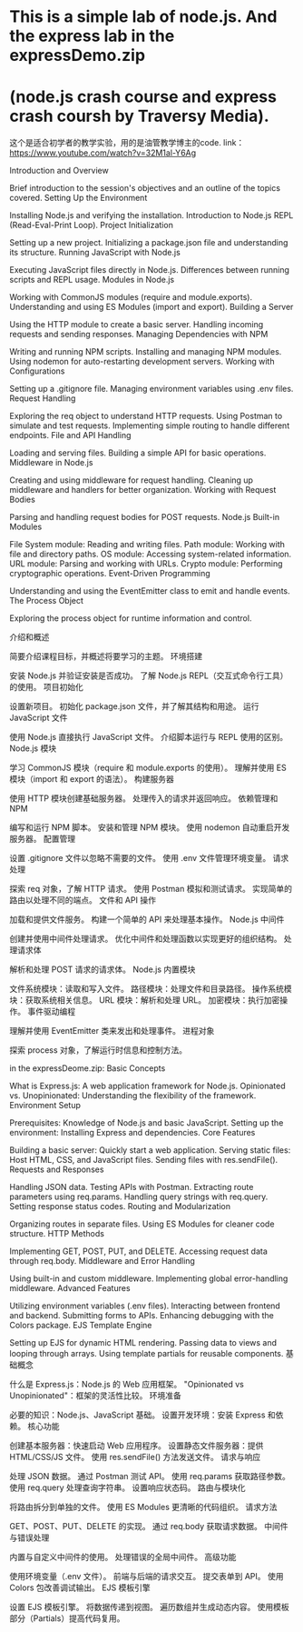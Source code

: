 # This is a simple lab of node.js. And the express lab in the expressDemo.zip
# (node.js crash course and express crash coursh by Traversy Media).
这个是适合初学者的教学实验，用的是油管教学博主的code.
link：https://www.youtube.com/watch?v=32M1al-Y6Ag

Introduction and Overview

Brief introduction to the session's objectives and an outline of the topics covered.
Setting Up the Environment

Installing Node.js and verifying the installation.
Introduction to Node.js REPL (Read-Eval-Print Loop).
Project Initialization

Setting up a new project.
Initializing a package.json file and understanding its structure.
Running JavaScript with Node.js

Executing JavaScript files directly in Node.js.
Differences between running scripts and REPL usage.
Modules in Node.js

Working with CommonJS modules (require and module.exports).
Understanding and using ES Modules (import and export).
Building a Server

Using the HTTP module to create a basic server.
Handling incoming requests and sending responses.
Managing Dependencies with NPM

Writing and running NPM scripts.
Installing and managing NPM modules.
Using nodemon for auto-restarting development servers.
Working with Configurations

Setting up a .gitignore file.
Managing environment variables using .env files.
Request Handling

Exploring the req object to understand HTTP requests.
Using Postman to simulate and test requests.
Implementing simple routing to handle different endpoints.
File and API Handling

Loading and serving files.
Building a simple API for basic operations.
Middleware in Node.js

Creating and using middleware for request handling.
Cleaning up middleware and handlers for better organization.
Working with Request Bodies

Parsing and handling request bodies for POST requests.
Node.js Built-in Modules

File System module: Reading and writing files.
Path module: Working with file and directory paths.
OS module: Accessing system-related information.
URL module: Parsing and working with URLs.
Crypto module: Performing cryptographic operations.
Event-Driven Programming

Understanding and using the EventEmitter class to emit and handle events.
The Process Object

Exploring the process object for runtime information and control.

介绍和概述

简要介绍课程目标，并概述将要学习的主题。
环境搭建

安装 Node.js 并验证安装是否成功。
了解 Node.js REPL（交互式命令行工具）的使用。
项目初始化

设置新项目。
初始化 package.json 文件，并了解其结构和用途。
运行 JavaScript 文件

使用 Node.js 直接执行 JavaScript 文件。
介绍脚本运行与 REPL 使用的区别。
Node.js 模块

学习 CommonJS 模块（require 和 module.exports 的使用）。
理解并使用 ES 模块（import 和 export 的语法）。
构建服务器

使用 HTTP 模块创建基础服务器。
处理传入的请求并返回响应。
依赖管理和 NPM

编写和运行 NPM 脚本。
安装和管理 NPM 模块。
使用 nodemon 自动重启开发服务器。
配置管理

设置 .gitignore 文件以忽略不需要的文件。
使用 .env 文件管理环境变量。
请求处理

探索 req 对象，了解 HTTP 请求。
使用 Postman 模拟和测试请求。
实现简单的路由以处理不同的端点。
文件和 API 操作

加载和提供文件服务。
构建一个简单的 API 来处理基本操作。
Node.js 中间件

创建并使用中间件处理请求。
优化中间件和处理函数以实现更好的组织结构。
处理请求体

解析和处理 POST 请求的请求体。
Node.js 内置模块

文件系统模块：读取和写入文件。
路径模块：处理文件和目录路径。
操作系统模块：获取系统相关信息。
URL 模块：解析和处理 URL。
加密模块：执行加密操作。
事件驱动编程

理解并使用 EventEmitter 类来发出和处理事件。
进程对象

探索 process 对象，了解运行时信息和控制方法。

in the expressDeome.zip:
Basic Concepts

What is Express.js: A web application framework for Node.js.
Opinionated vs. Unopinionated: Understanding the flexibility of the framework.
Environment Setup

Prerequisites: Knowledge of Node.js and basic JavaScript.
Setting up the environment: Installing Express and dependencies.
Core Features

Building a basic server: Quickly start a web application.
Serving static files: Host HTML, CSS, and JavaScript files.
Sending files with res.sendFile().
Requests and Responses

Handling JSON data.
Testing APIs with Postman.
Extracting route parameters using req.params.
Handling query strings with req.query.
Setting response status codes.
Routing and Modularization

Organizing routes in separate files.
Using ES Modules for cleaner code structure.
HTTP Methods

Implementing GET, POST, PUT, and DELETE.
Accessing request data through req.body.
Middleware and Error Handling

Using built-in and custom middleware.
Implementing global error-handling middleware.
Advanced Features

Utilizing environment variables (.env files).
Interacting between frontend and backend.
Submitting forms to APIs.
Enhancing debugging with the Colors package.
EJS Template Engine

Setting up EJS for dynamic HTML rendering.
Passing data to views and looping through arrays.
Using template partials for reusable components.
基础概念

什么是 Express.js：Node.js 的 Web 应用框架。
"Opinionated vs Unopinionated"：框架的灵活性比较。
环境准备

必要的知识：Node.js、JavaScript 基础。
设置开发环境：安装 Express 和依赖。
核心功能

创建基本服务器：快速启动 Web 应用程序。
设置静态文件服务器：提供 HTML/CSS/JS 文件。
使用 res.sendFile() 方法发送文件。
请求与响应

处理 JSON 数据。
通过 Postman 测试 API。
使用 req.params 获取路径参数。
使用 req.query 处理查询字符串。
设置响应状态码。
路由与模块化

将路由拆分到单独的文件。
使用 ES Modules 更清晰的代码组织。
请求方法

GET、POST、PUT、DELETE 的实现。
通过 req.body 获取请求数据。
中间件与错误处理

内置与自定义中间件的使用。
处理错误的全局中间件。
高级功能

使用环境变量（.env 文件）。
前端与后端的请求交互。
提交表单到 API。
使用 Colors 包改善调试输出。
EJS 模板引擎

设置 EJS 模板引擎。
将数据传递到视图。
遍历数组并生成动态内容。
使用模板部分（Partials）提高代码复用。

